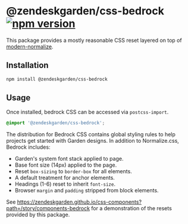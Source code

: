 # @zendeskgarden/css-bedrock [![npm version][npm version badge]][npm version link]

[npm version badge]: https://flat.badgen.net/npm/v/@zendeskgarden/css-bedrock
[npm version link]: https://www.npmjs.com/package/@zendeskgarden/css-bedrock

This package provides a mostly reasonable CSS reset layered on top of
[modern-normalize](https://www.npmjs.com/package/modern-normalize).

## Installation

```sh
npm install @zendeskgarden/css-bedrock
```

## Usage

Once installed, bedrock CSS can be accessed via `postcss-import`.

```css
@import '@zendeskgarden/css-bedrock';
```

The distribution for Bedrock CSS contains global styling rules to help
projects get started with Garden designs. In addition to Normalize.css,
Bedrock includes:

- Garden's system font stack applied to page.
- Base font size (14px) applied to the page.
- Reset `box-sizing` to `border-box` for all elements.
- A default treatment for anchor elements.
- Headings (1-6) reset to inherit `font-size`.
- Browser `margin` and `padding` stripped from block elements.

See
https://zendeskgarden.github.io/css-components?path=/story/components-bedrock
for a demonstration of the resets provided by this package.
